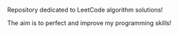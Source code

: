 Repository dedicated to LeetCode algorithm solutions!

The aim is to perfect and improve my programming skills!
